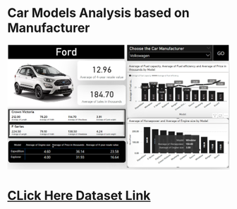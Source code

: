 # Car Models Analysis based on Manufacturer
![](cardash.png)


#

# [CLick Here Dataset Link](https://drive.google.com/drive/folders/1ZcdycGs1EsQCEMe6kPxD8HRUffCD8GWo)
